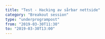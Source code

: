 ```yaml
---
title: "Test - Hacking av sårbar nettside"
category: "Breakout session"
type: "underprogrampost"
from: "2019-03-30T11:30"
to: "2019-03-30T13:00"
---
```

